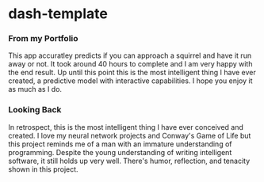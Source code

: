 # dash-template  

### From my Portfolio  

This app accuratley predicts if you can approach a squirrel and have it run away or not. It took around 40 hours to complete and I am very happy with the end result. Up until this point this is the most intelligent thing I have ever created, a predictive model with interactive capabilities. I hope you enjoy it as much as I do.  

### Looking Back 

In retrospect, this is the most intelligent thing I have ever conceived and created. I love my neural network projects and Conway's Game of Life but this project reminds me of a man with an immature understanding of programming. Despite the young understanding of writing intelligent software, it still holds up very well. There's humor, reflection, and tenacity shown in this project. 
